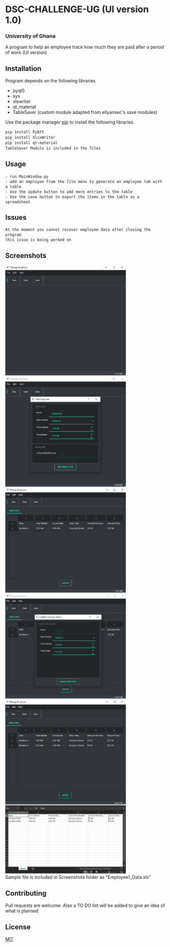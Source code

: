 # DSC-CHALLENGE-UG (UI version 1.0)
### University of Ghana
A program to help an employee track how much they are paid after a period of work (UI version)

## Installation
Program depends on the following libraries
- pyqt5
- sys
- xlswriter
- qt_material
- TableSaver (custom module adapted from ellyansec's save modules)

Use the package manager [pip](https://pip.pypa.io/en/stable/) to install the following libraries.

```bash
pip install PyQt5
pip install XlsxWriter
pip install qt-material
TableSaver Module is included in the files 
```

## Usage

```
- run MainWindow.py 
- add an employee from the file menu to generate an employee tab with a table
- Use the update button to add more entries to the table
- Use the save button to export the items in the table as a spreadsheet
```

## Issues
```
At the moment you cannot recover employee data after closing the program
this issue is being worked on
```

## Screenshots
<div>
<img width="380" src="/Screenshots/Screen1.png" alt="Mainwindow Interface">
<img width="380" src="/Screenshots/Screen2.png" alt="Add Employee">
<img width="380" src="/Screenshots/Screen3.png" alt="Sample Data1">
<img width="380" src="/Screenshots/Screen4.png" alt="Update Employee">
<img width="380" src="/Screenshots/Screen5.png" alt="Sample Data After Update">
<img width="380" src="/Screenshots/Screen6.png" alt="Sample Data After Exporting">
</div>
Sample file is included in Screenshots folder as "Employee1_Data.xls"

## Contributing
Pull requests are welcome. Also a TO DO list will be added to give an idea of what is 
planned


## License
[MIT](https://choosealicense.com/licenses/mit/)
